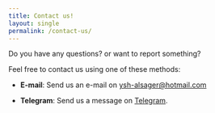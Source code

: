 ```yaml
---
title: Contact us!
layout: single
permalink: /contact-us/
---
```

Do you have any questions? or want to report something?

Feel free to contact us using one of these methods:

* **E-mail**:
Send us an e-mail on [ysh-alsager@hotmail.com](mailto:ysh-alsager@hotmail.com)

* **Telegram**:
Send us a message on [Telegram](https://t.me/yshalsager).
